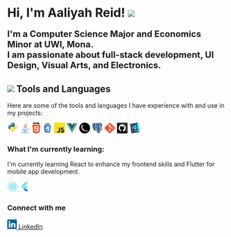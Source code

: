 <h1> Hi, I'm Aaliyah Reid! <img src="https://media.giphy.com/media/mGcNjsfWAjY5AEZNw6/giphy.gif" width="50"></h1>
<p style="font-weight: bold; font-size:20px;">I'm a <strong>Computer Science Major</strong> and <strong>Economics Minor</strong> at <strong>UWI, Mona</strong>. <br> I am passionate about <strong>full-stack development</strong>, <strong>UI Design</strong>, <strong>Visual Arts</strong>, and <strong>Electronics</strong>.</p>


<h2><img src= "https://media.giphy.com/media/j0HjChGV0J44KrrlGv/giphy.gif" width="50"> Tools and Languages </h2>
<p>Here are some of the tools and languages I have experience with and use in my projects:</p>
<p align="left">
<img title="Python" height="25" src="images/python-original.svg">
<img title="Java" height="25" src="images/java-original.svg">
<img title="HTML5" height="25" src="images/html5.svg">
<img title="CSS" height="25" src="images/css.svg">
<img title="Javascript" height="25" src="images/javascript.svg">
<img title="VueJs" height="25" src="images/vuejs.png.png">
<img title="Flask" height="25" src="images/flask.png">
<img title="PostgreSQL" height="25" src="images/postgresql.svg">
<img title="Git" height="25" src="images/git-original.svg">
<img title="GitHub" height="25" src="images/github.svg">
<img title="Visual Studio Code" height="25" src="images/vscode.png">
</p>


<h3>What I'm currently learning:</h3>
<p></p>I'm currently learning React to enhance my frontend skills and Flutter for mobile app development.</p>
<p align="left">
  
<img title="React" height="25" src="images/react-original.svg">
<img title="Flutter" height="25" src="images/flutter.png">
</p>

<h3>Connect with me</h3>

<a href="https://www.linkedin.com/in/aaliyahreid/" title="LinkedIn Profile"><img width="22" src="images/linkedin.svg"> LinkedIn</a> 


<!--
**Aaliyah-Reid/Aaliyah-Reid** is a ✨ _special_ ✨ repository because its `README.md` (this file) appears on your GitHub profile.

Here are some ideas to get you started:

- 🔭 I’m currently working on ...
- 🌱 I’m currently learning ...
- 👯 I’m looking to collaborate on ...
- 🤔 I’m looking for help with ...
- 💬 Ask me about ...
- 📫 How to reach me: ...
- 😄 Pronouns: ...
- ⚡ Fun fact: ...
-->


